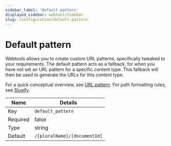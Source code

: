 ```yaml
---
sidebar_label: 'Default pattern'
displayed_sidebar: webtoolsSidebar
slug: /configuration/default-pattern
---
```


# Default pattern

Webtools allows you to create custom URL patterns, specifically tweaked to your requirements. The default pattern acts as a fallback, for when you have not set an URL pattern for a specific content type. This fallback will then be used to generate the URLs for this content type.

For a quick conceptual overview, see [URL pattern](/webtools/url-pattern). For path formatting rules, see [Slugify](/webtools/configuration/slugify).

| Name | Details |
| ---- | ------- |
| Key | `default_pattern` |
| Required | false |
| Type | string |
| Default | `/[pluralName]/[documentId]` |
